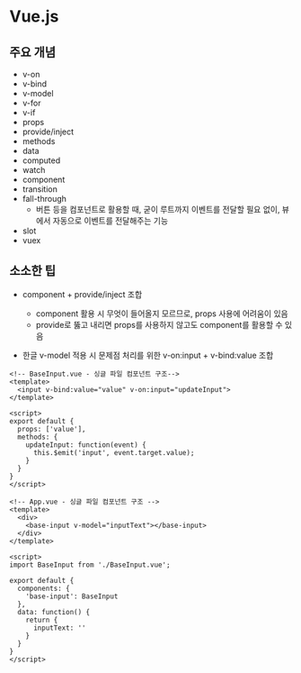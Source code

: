 # Vue.js

## 주요 개념

- v-on
- v-bind
- v-model
- v-for
- v-if
- props
- provide/inject
- methods
- data
- computed
- watch
- component
- transition
- fall-through
  - 버튼 등을 컴포넌트로 활용할 때, 굳이 루트까지 이벤트를 전달할 필요 없이, 뷰에서 자동으로 이벤트를 전달해주는 기능
- slot
- vuex

## 소소한 팁

- component + provide/inject 조합
  - component 활용 시 무엇이 들어올지 모르므로, props 사용에 어려움이 있음
  - provide로 뚫고 내리면 props를 사용하지 않고도 component를 활용할 수 있음

- 한글 v-model 적용 시 문제점 처리를 위한 v-on:input + v-bind:value 조합

```vue
<!-- BaseInput.vue - 싱글 파일 컴포넌트 구조-->
<template>
  <input v-bind:value="value" v-on:input="updateInput">
</template>

<script>
export default {
  props: ['value'],
  methods: {
    updateInput: function(event) {
      this.$emit('input', event.target.value);
    }
  }
}
</script>
```

```vue
<!-- App.vue - 싱글 파일 컴포넌트 구조 -->
<template>
  <div>
    <base-input v-model="inputText"></base-input>
  </div>
</template>

<script>
import BaseInput from './BaseInput.vue';

export default {
  components: {
    'base-input': BaseInput
  },
  data: function() {
    return {
      inputText: ''
    }
  }
}
</script>
```
